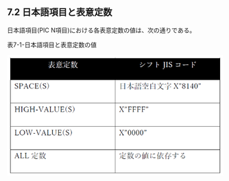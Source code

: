 ## 7.2 日本語項目と表意定数

日本語項目(PIC N項目)における各表意定数の値は、次の通りである。

表7-1-日本語項目と表意定数の値

![alt text](Image/7-1.png)

